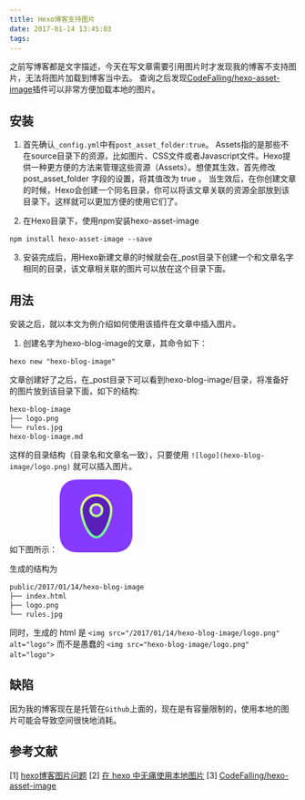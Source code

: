 ```yaml
---
title: Hexo博客支持图片
date: 2017-01-14 13:45:03
tags:
---
```


之前写博客都是文字描述，今天在写文章需要引用图片时才发现我的博客不支持图片，无法将图片加载到博客当中去。 查询之后发现[CodeFalling/hexo-asset-image](https://github.com/CodeFalling/hexo-asset-image)插件可以非常方便加载本地的图片。

## 安装

1. 首先确认`_config.yml`中有`post_asset_folder:true`。
Assets指的是那些不在source目录下的资源，比如图片、CSS文件或者Javascript文件。Hexo提供一种更方便的方法来管理这些资源（Assets）。想使其生效，首先修改 post_asset_folder 字段的设置，将其值改为 true 。
当生效后，在你创建文章的时候，Hexo会创建一个同名目录，你可以将该文章关联的资源全部放到该目录下。这样就可以更加方便的使用它们了。

2. 在Hexo目录下，使用npm安装hexo-asset-image
```
npm install hexo-asset-image --save
```

3. 安装完成后，用Hexo新建文章的时候就会在_post目录下创建一个和文章名字相同的目录，该文章相关联的图片可以放在这个目录下面。

## 用法
安装之后，就以本文为例介绍如何使用该插件在文章中插入图片。
1. 创建名字为hexo-blog-image的文章，其命令如下：

```
hexo new "hexo-blog-image"
```

文章创建好了之后，在_post目录下可以看到hexo-blog-image/目录，将准备好的图片放到该目录下面，如下的结构:
```shell
hexo-blog-image
├── logo.png
└── rules.jpg
hexo-blog-image.md
```

这样的目录结构（目录名和文章名一致），只要使用 `![logo](hexo-blog-image/logo.png)` 就可以插入图片。

如下图所示：
![logo](hexo-blog-image/logo.png)

生成的结构为
```
public/2017/01/14/hexo-blog-image
├── index.html
├── logo.png
└── rules.jpg
```
同时，生成的 html 是
`<img src="/2017/01/14/hexo-blog-image/logo.png" alt="logo">`
而不是愚蠢的
`<img src="hexo-blog-image/logo.png" alt="logo">`

## 缺陷
因为我的博客现在是托管在`Github`上面的，现在是有容量限制的，使用本地的图片可能会导致空间很快地消耗。

## 参考文献
[1] [hexo博客图片问题](http://www.jianshu.com/p/c2ba9533088a)
[2] [在 hexo 中无痛使用本地图片](http://www.tuicool.com/articles/umEBVfI)
[3] [CodeFalling/hexo-asset-image](https://github.com/CodeFalling/hexo-asset-image)